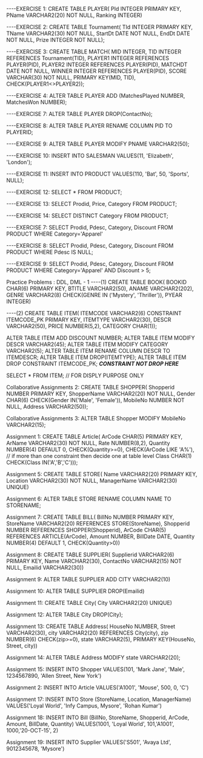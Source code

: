 ----EXERCISE 1:
CREATE TABLE PLAYER(
PId INTEGER PRIMARY KEY,
PName VARCHAR2(20) NOT NULL,
Ranking INTEGER)

----EXERCISE 2:
CREATE TABLE Tournament(
TId INTEGER PRIMARY KEY,
TName VARCHAR2(30) NOT NULL,
StartDt DATE NOT NULL,
EndDt DATE NOT NULL,
Prize INTEGER NOT NULL);

----EXERCISE 3:
CREATE TABLE MATCH(
MID INTEGER,
TID INTEGER REFERENCES Tournament(TID),
PLAYER1 INTEGER REFERENCES PLAYER(PID),
PLAYER2 INTEGER REFERENCES PLAYER(PID),
MATCHDT DATE NOT NULL,
WINNER INTEGER REFERENCES PLAYER(PID),
SCORE VARCHAR(30) NOT NULL,
PRIMARY KEY(MID, TID),
CHECK(PLAYER1<>PLAYER2));

----EXERCISE 4:
ALTER TABLE PLAYER ADD (MatchesPlayed NUMBER, MatchesWon NUMBER);

----EXERCISE 7:
ALTER TABLE PLAYER DROP(ContactNo);

----EXERCISE 8:
ALTER TABLE PLAYER RENAME COLUMN PID TO PLAYERID;

----EXERCISE 9:
ALTER TABLE PLAYER MODIFY PNAME VARCHAR2(50);

----EXERCISE 10:
INSERT INTO SALESMAN VALUES(11, 'Elizabeth', 'London');

----EXERCISE 11:
INSERT INTO PRODUCT VALUES(110, 'Bat', 50, 'Sports', NULL);

----EXERCISE 12:
SELECT * FROM PRODUCT;

----EXERCISE 13:
SELECT Prodid, Price, Category FROM PRODUCT;

----EXERCISE 14:
SELECT DISTINCT Category FROM PRODUCT;

----EXERCISE 7:
SELECT Prodid, Pdesc, Category, Discount FROM PRODUCT WHERE Category='Apparel'

----EXERCISE 8:
SELECT Prodid, Pdesc, Category, Discount FROM PRODUCT WHERE Pdesc IS NULL;

----EXERCISE 9:
SELECT Prodid, Pdesc, Category, Discount FROM PRODUCT WHERE Category='Apparel' AND Discount > 5;

Practice Problems : DDL, DML - 1
----(1)
CREATE TABLE BOOK(
BOOKID CHAR(6) PRIMARY KEY,
BTITLE VARCHAR2(50),
ANAME  VARCHAR2(202),
GENRE VARCHAR2(8) CHECK(GENRE IN ('Mystery', 'Thriller')),
PYEAR INTEGER)

----(2)
CREATE TABLE ITEM(
ITEMCODE VARCHAR2(6) CONSTRAINT ITEMCODE_PK PRIMARY KEY,
ITEMTYPE VARCHAR2(30),
DESCR VARCHAR2(50),
PRICE NUMBER(5,2),
CATEGORY CHAR(1));

ALTER TABLE ITEM ADD DISCOUNT NUMBER;
ALTER TABLE ITEM MODIFY DESCR VARCHAR2(45);
ALTER TABLE ITEM MODIFY CATEGORY VARCHAR2(5);
ALTER TABLE ITEM RENAME COLUMN DESCR TO ITEMDESCR;
ALTER TABLE ITEM DROP(ITEMTYPE);
ALTER TABLE ITEM DROP CONSTRAINT ITEMCODE_PK;      *******CONSTRAINT NOT DROP HERE*******

SELECT * FROM ITEM;    // FOR DISPLY PURPOSE ONLY

Collaborative Assignments 2:
CREATE TABLE SHOPPER(
Shopperid NUMBER PRIMARY KEY,
ShopperName VARCHAR2(20) NOT NULL,
Gender CHAR(6) CHECK(Gender IN('Male', 'Female')),
MobileNo NUMBER NOT NULL,
Address VARCHAR2(50));

Collaborative Assignments 3:
ALTER TABLE Shopper MODIFY MobileNo VARCHAR2(15);

Assignment 1:
CREATE TABLE Article(
ArCode CHAR(5)  PRIMARY KEY,
ArName VARCHAR2(30) NOT NULL,
Rate  NUMBER(8,2),
Quantity NUMBER(4)  DEFAULT 0, 
CHECK(Quantity>=0),
CHECK(ArCode LIKE 'A%'),        // if more than one constraint then decide one at table level
Class  CHAR(1) CHECK(Class IN('A','B','C')));

Assignment 5:
CREATE TABLE STORE(
Name VARCHAR2(20) PRIMARY KEY,
Location VARCHAR2(30) NOT NULL,
ManagerName VARCHAR2(30) UNIQUE)

Assignment 6:
ALTER TABLE STORE RENAME COLUMN NAME TO STORENAME;

Assignment 7:
CREATE TABLE BILL(
BillNo NUMBER PRIMARY KEY,
StoreName VARCHAR2(20) REFERENCES STORE(StoreName),
Shopperid NUMBER REFERENCES SHOPPER(Shopperid),
ArCode CHAR(5) REFERENCES ARTICLE(ArCode),
Amount NUMBER,
BillDate DATE,
Quantity NUMBER(4) DEFAULT 1,
CHECK(Quantity>0))

Assignment 8:
CREATE TABLE SUPPLIER(
Supplierid VARCHAR2(6) PRIMARY KEY,
Name VARCHAR2(30),
ContactNo VARCHAR2(15) NOT NULL,
Emailid VARCHAR2(30))	

Assignment 9:
ALTER TABLE SUPPLIER ADD CITY VARCHAR2(10)

Assignment 10:
ALTER TABLE SUPPLIER DROP(Emailid)

Assignment 11:
CREATE TABLE City(
City VARCHAR2(20) UNIQUE)

Assignment 12:
ALTER TABLE City DROP(City);

Assignment 13:
CREATE TABLE Address(
HouseNo NUMBER,
Street VARCHAR2(30),
city VARCHAR2(20) REFERENCES City(city),
zip  NUMBER(6) CHECK(zip>=0),
state VARCHAR2(5),
PRIMARY KEY(HouseNo, Street, city))

Assignment 14:
ALTER TABLE Address MODIFY state VARCHAR2(20);

Assignment 15:
INSERT INTO Shopper VALUES(101, 'Mark Jane', 'Male', 1234567890, 'Allen Street, New York')

Assignment 2:
INSERT INTO Article VALUES('A1001', 'Mouse', 500, 0, 'C')

Assignment 17:
INSERT INTO Store (StoreName, Location, ManagerName) VALUES('Loyal World', 'Infy Campus, Mysore', 'Rohan Kumar')

Assignment 18:
INSERT INTO Bill (BillNo, StoreName, Shopperid,	ArCode,	Amount,	BillDate, Quantity) VALUES(1001, 'Loyal World', 101,'A1001', 1000,'20-OCT-15', 2)

Assignment 19:
INSERT INTO Supplier VALUES('S501', 'Avaya Ltd', 9012345678, 'Mysore')
